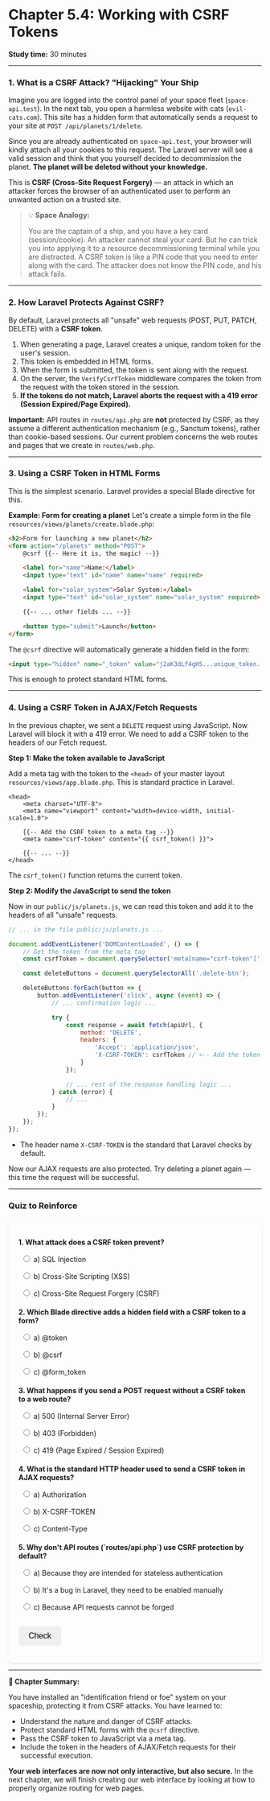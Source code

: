 # **Chapter 5.4: Working with CSRF Tokens**
**Study time:** 30 minutes

---

### **1. What is a CSRF Attack? "Hijacking" Your Ship**

Imagine you are logged into the control panel of your space fleet (`space-api.test`). In the next tab, you open a harmless website with cats (`evil-cats.com`). This site has a hidden form that automatically sends a request to your site at `POST /api/planets/1/delete`.

Since you are already authenticated on `space-api.test`, your browser will kindly attach all your cookies to this request. The Laravel server will see a valid session and think that you yourself decided to decommission the planet. **The planet will be deleted without your knowledge.**

This is **CSRF (Cross-Site Request Forgery)** — an attack in which an attacker forces the browser of an authenticated user to perform an unwanted action on a trusted site.

> 💡 **Space Analogy:**
>
> You are the captain of a ship, and you have a key card (session/cookie). An attacker cannot steal your card. But he can trick you into applying it to a resource decommissioning terminal while you are distracted. A CSRF token is like a PIN code that you need to enter along with the card. The attacker does not know the PIN code, and his attack fails.

---

### **2. How Laravel Protects Against CSRF?**

By default, Laravel protects all "unsafe" web requests (POST, PUT, PATCH, DELETE) with a **CSRF token**.

1.  When generating a page, Laravel creates a unique, random token for the user's session.
2.  This token is embedded in HTML forms.
3.  When the form is submitted, the token is sent along with the request.
4.  On the server, the `VerifyCsrfToken` middleware compares the token from the request with the token stored in the session.
5.  **If the tokens do not match, Laravel aborts the request with a 419 error (Session Expired/Page Expired).**

**Important:** API routes in `routes/api.php` are **not** protected by CSRF, as they assume a different authentication mechanism (e.g., Sanctum tokens), rather than cookie-based sessions. Our current problem concerns the web routes and pages that we create in `routes/web.php`.

---

### **3. Using a CSRF Token in HTML Forms**
This is the simplest scenario. Laravel provides a special Blade directive for this.

**Example: Form for creating a planet**
Let's create a simple form in the file `resources/views/planets/create.blade.php`:

```html
<h2>Form for launching a new planet</h2>
<form action="/planets" method="POST">
    @csrf {{-- Here it is, the magic! --}}

    <label for="name">Name:</label>
    <input type="text" id="name" name="name" required>

    <label for="solar_system">Solar System:</label>
    <input type="text" id="solar_system" name="solar_system" required>

    {{-- ... other fields ... --}}

    <button type="submit">Launch</button>
</form>
```

The `@csrf` directive will automatically generate a hidden field in the form:
```html
<input type="hidden" name="_token" value="j2aK3dLf4gH5...unique_token...">
```

This is enough to protect standard HTML forms.

---

### **4. Using a CSRF Token in AJAX/Fetch Requests**

In the previous chapter, we sent a `DELETE` request using JavaScript. Now Laravel will block it with a 419 error. We need to add a CSRF token to the headers of our Fetch request.

**Step 1: Make the token available to JavaScript**

Add a meta tag with the token to the `<head>` of your master layout `resources/views/app.blade.php`. This is standard practice in Laravel.

```blade
<head>
    <meta charset="UTF-8">
    <meta name="viewport" content="width=device-width, initial-scale=1.0">

    {{-- Add the CSRF token to a meta tag --}}
    <meta name="csrf-token" content="{{ csrf_token() }}">

    {{-- ... --}}
</head>
```

The `csrf_token()` function returns the current token.

**Step 2: Modify the JavaScript to send the token**

Now in our `public/js/planets.js`, we can read this token and add it to the headers of all "unsafe" requests.

```javascript
// ... in the file public/js/planets.js ...

document.addEventListener('DOMContentLoaded', () => {
    // Get the token from the meta tag
    const csrfToken = document.querySelector('meta[name="csrf-token"]').getAttribute('content');

    const deleteButtons = document.querySelectorAll('.delete-btn');

    deleteButtons.forEach(button => {
        button.addEventListener('click', async (event) => {
            // ... confirmation logic ...

            try {
                const response = await fetch(apiUrl, {
                    method: 'DELETE',
                    headers: {
                        'Accept': 'application/json',
                        'X-CSRF-TOKEN': csrfToken // <-- Add the token to the headers!
                    }
                });

                // ... rest of the response handling logic ...
            } catch (error) {
                // ...
            }
        });
    });
});
```

-   The header name `X-CSRF-TOKEN` is the standard that Laravel checks by default.

Now our AJAX requests are also protected. Try deleting a planet again — this time the request will be successful.

---

### **Quiz to Reinforce**

<style>
    #quiz-container {
        border-radius: 8px;
        padding: 20px;
        margin-top: 20px;
        box-shadow: 0 2px 4px rgba(0,0,0,0.1);
    }
    .question {
        margin-bottom: 15px;
    }
    .question p {
        font-weight: bold;
        margin-bottom: 10px;
    }
    #quiz-container label {
        display: block;
        margin-bottom: 5px;
        cursor: pointer;
        padding: 5px;
        border-radius: 4px;
    }
    #quiz-container button {
        border: none;
        padding: 10px 20px;
        border-radius: 5px;
        cursor: pointer;
        font-size: 16px;
        margin-top: 10px;
    }
    #quiz-container button:hover {
    }
    #quiz-results {
        margin-top: 20px;
        padding: 15px;
        border-radius: 5px;
    }
</style>

<div id="quiz-container">
  <form id="quiz-form">
    <div class="question">
      <p>1. What attack does a CSRF token prevent?</p>
      <label><input type="radio" name="q1" value="a"> a) SQL Injection</label>
      <label><input type="radio" name="q1" value="b"> b) Cross-Site Scripting (XSS)</label>
      <label><input type="radio" name="q1" value="c"> c) Cross-Site Request Forgery (CSRF)</label>
    </div>
    <div class="question">
      <p>2. Which Blade directive adds a hidden field with a CSRF token to a form?</p>
      <label><input type="radio" name="q2" value="a"> a) @token</label>
      <label><input type="radio" name="q2" value="b"> b) @csrf</label>
      <label><input type="radio" name="q2" value="c"> c) @form_token</label>
    </div>
    <div class="question">
      <p>3. What happens if you send a POST request without a CSRF token to a web route?</p>
      <label><input type="radio" name="q3" value="a"> a) 500 (Internal Server Error)</label>
      <label><input type="radio" name="q3" value="b"> b) 403 (Forbidden)</label>
      <label><input type="radio" name="q3" value="c"> c) 419 (Page Expired / Session Expired)</label>
    </div>
    <div class="question">
      <p>4. What is the standard HTTP header used to send a CSRF token in AJAX requests?</p>
      <label><input type="radio" name="q4" value="a"> a) Authorization</label>
      <label><input type="radio" name="q4" value="b"> b) X-CSRF-TOKEN</label>
      <label><input type="radio" name="q4" value="c"> c) Content-Type</label>
    </div>
    <div class="question">
      <p>5. Why don't API routes (`routes/api.php`) use CSRF protection by default?</p>
      <label><input type="radio" name="q5" value="a"> a) Because they are intended for stateless authentication</label>
      <label><input type="radio" name="q5" value="b"> b) It's a bug in Laravel, they need to be enabled manually</label>
      <label><input type="radio" name="q5" value="c"> c) Because API requests cannot be forged</label>
    </div>
    <button type="button" onclick="checkQuizAnswers()">Check</button>
  </form>
  <div id="quiz-results" style="display:none;"></div>
</div>

<script>
  function checkQuizAnswers() {
    const correctAnswers = { q1: 'c', q2: 'b', q3: 'c', q4: 'b', q5: 'a' };
    const form = document.getElementById('quiz-form');
    const resultsContainer = document.getElementById('quiz-results');
    let score = 0;
    let resultsHTML = '<h4>Results:</h4><ul>';

    for (const [question, correctAnswer] of Object.entries(correctAnswers)) {
      const questionDiv = form.querySelector(`input[name="${question}"]`).closest('.question');
      const labels = questionDiv.querySelectorAll('label');
      labels.forEach(l => {
          l.style.color = 'inherit';
          l.style.fontWeight = 'normal';
          l.style.border = 'none';
      });

      const userAnswer = form.elements[question] ? form.elements[question].value : undefined;

      if (userAnswer) {
        const selectedLabel = form.querySelector(`input[name="${question}"][value="${userAnswer}"]`).parentElement;
        if (userAnswer === correctAnswer) {
          score++;
          selectedLabel.style.fontWeight = 'bold';
          resultsHTML += `<li>Question ${question.slice(1)}: <span style="color:green;">Correct!</span></li>`;
        } else {
          selectedLabel.style.fontWeight = 'bold';
          const correctLabel = form.querySelector(`input[name="${question}"][value="${correctAnswer}"]`).parentElement;
          correctLabel.style.fontWeight = 'bold';
          resultsHTML += `<li>Question ${question.slice(1)}: <span style="color:red;">Incorrect.</span> Correct answer: <b>${correctAnswer.toUpperCase()}</b></li>`;
        }
      } else {
        resultsHTML += `<li>Question ${question.slice(1)}: <span style="color:orange;">No answer.</span></li>`;
      }
    }

    resultsHTML += `</ul><p><b>Your score: ${score} out of ${Object.keys(correctAnswers).length}</b></p>`;
    resultsContainer.innerHTML = resultsHTML;
    resultsContainer.style.display = 'block';
  }
</script>

---

**🚀 Chapter Summary:**

You have installed an "identification friend or foe" system on your spaceship, protecting it from CSRF attacks. You have learned to:

-   Understand the nature and danger of CSRF attacks.
-   Protect standard HTML forms with the `@csrf` directive.
-   Pass the CSRF token to JavaScript via a meta tag.
-   Include the token in the headers of AJAX/Fetch requests for their successful execution.

**Your web interfaces are now not only interactive, but also secure.** In the next chapter, we will finish creating our web interface by looking at how to properly organize routing for web pages.